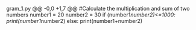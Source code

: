 gram_1.py
@@ -0,0 +1,7 @@
#Calculate the multiplication and sum of two numbers
number1 = 20
number2 = 30
if (number1*number2)<=1000:
    print(number1*number2)
else:
    print(number1+number2)







  
    
